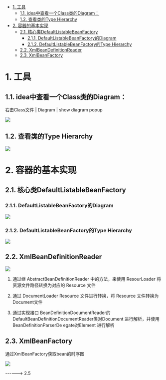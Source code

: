<!-- TOC -->

- [1. 工具](#1-工具)
    - [1.1. idea中查看一个Class类的Diagram：](#11-idea中查看一个class类的diagram)
    - [1.2. 查看类的Type Hierarchy](#12-查看类的type-hierarchy)
- [2. 容器的基本实现](#2-容器的基本实现)
    - [2.1. 核心类DefaultListableBeanFactory](#21-核心类defaultlistablebeanfactory)
        - [2.1.1. DefaultListableBeanFactory的Diagram](#211-defaultlistablebeanfactory的diagram)
        - [2.1.2. DefaultListableBeanFactory的Type Hierarchy](#212-defaultlistablebeanfactory的type-hierarchy)
    - [2.2. XmlBeanDefinitionReader](#22-xmlbeandefinitionreader)
    - [2.3. XmlBeanFactory](#23-xmlbeanfactory)

<!-- /TOC -->
# 1. 工具

## 1.1. idea中查看一个Class类的Diagram：

右击Class文件 | Diagram | show diagram popup

![](https://gitee.com/kelvin11/cloudimg/raw/master/img/20200609153812.png)

## 1.2. 查看类的Type Hierarchy

![](https://gitee.com/kelvin11/cloudimg/raw/master/img/20200609155624.png)

# 2. 容器的基本实现

## 2.1. 核心类DefaultListableBeanFactory

### 2.1.1. DefaultListableBeanFactory的Diagram

![](https://gitee.com/kelvin11/cloudimg/raw/master/img/20200609154558.png)

### 2.1.2. DefaultListableBeanFactory的Type Hierarchy

![](https://gitee.com/kelvin11/cloudimg/raw/master/img/20200609155825.png)

## 2.2. XmlBeanDefinitionReader

![](https://gitee.com/kelvin11/cloudimg/raw/master/img/20200609171236.png)

1. 通过继 AbstractBeanDefinitionReader 中的方法，来使用 ResourLoader 将资源文件路径转换为对应的 Resource 文件

2. 通过 DocumentLoader Resource 文件进行转换，将 Resource 文件转换为 Document文件

3. 通过实现接口 BeanDefinitionDocumentReader的DefaultBeanDefinitionDocumentReader类对Document 进行解析，并使用 BeanDefinitionParserDe egate对Element 进行解析

## 2.3. XmlBeanFactory

通过XmlBeanFactory获取bean的时序图

![](https://gitee.com/kelvin11/cloudimg/raw/master/img/20200609172559.png)

------> 2.5